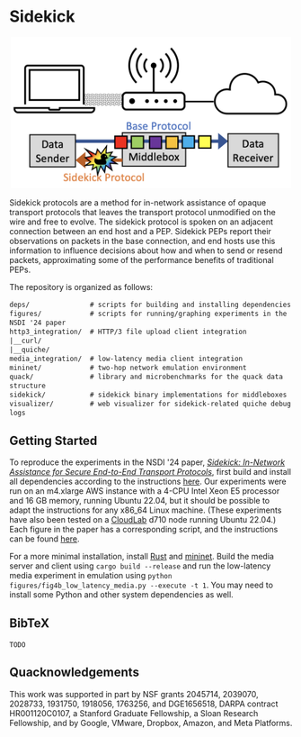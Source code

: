 # Sidekick

<p align="center">
  <img alt="The data sender sends packets using an opaque base protocol to the data receiver. The middlebox, which is on the path, sends quACKs via the sidekick protocol to the data sender" src="/img/model.png" width="500" />
</p>

Sidekick protocols are a method for in-network assistance of opaque transport
protocols that leaves the transport protocol unmodified on the wire and free
to evolve. The sidekick protocol is spoken on an adjacent connection between
an end host and a PEP. Sidekick PEPs report their observations on packets in
the base connection, and end hosts use this information to influence decisions
about how and when to send or resend packets, approximating some of the
performance benefits of traditional PEPs.

The repository is organized as follows:

```
deps/               # scripts for building and installing dependencies
figures/            # scripts for running/graphing experiments in the NSDI '24 paper
http3_integration/  # HTTP/3 file upload client integration
|__curl/
|__quiche/
media_integration/  # low-latency media client integration
mininet/            # two-hop network emulation environment
quack/              # library and microbenchmarks for the quack data structure
sidekick/           # sidekick binary implementations for middleboxes
visualizer/         # web visualizer for sidekick-related quiche debug logs
```

## Getting Started

To reproduce the experiments in the NSDI '24 paper,
_[Sidekick: In-Network Assistance for Secure End-to-End Transport Protocols](https://ginayuan.com/papers/nsdi24-sidekick.pdf)_,
first build and install all dependencies according to the instructions
[here](https://github.com/ygina/sidekick/tree/main/deps).
Our experiments were run on an m4.xlarge AWS instance with a 4-CPU Intel Xeon
E5 processor and 16 GB memory, running Ubuntu 22.04, but it should be possible
to adapt the instructions for any x86_64 Linux machine. (These experiments have also
been tested on a [CloudLab](https://cloudlab.us/) d710 node running Ubuntu 22.04.)
Each figure in the paper has
a corresponding script, and the instructions can be found
[here](https://github.com/ygina/sidekick/tree/main/figures).

For a more minimal installation, install [Rust](https://www.rust-lang.org/tools/install)
and [mininet](https://mininet.org/download/). Build the media server and client
using `cargo build --release` and run the low-latency media experiment in
emulation using `python figures/fig4b_low_latency_media.py --execute -t 1`.
You may need to install some Python and other system dependencies as well.

## BibTeX

```
TODO
```

## Quacknowledgements

This work was supported in part by NSF grants 2045714, 2039070, 2028733, 1931750, 1918056, 1763256,
and DGE1656518, DARPA contract HR001120C0107, a Stanford Graduate Fellowship, a Sloan Research
Fellowship, and by Google, VMware, Dropbox, Amazon, and Meta Platforms.

